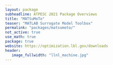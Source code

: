 ```yaml
---
layout: package
subheadline: ATPESC 2021 Package Overviews
title: "MATSuMoTo"
teaser: "MATLAB Surrogate Model Toolbox"
permalink: "packages/matsumoto/"
not_active: true
use_math: true
package: true
website: https://optimization.lbl.gov/downloads
header:
   image_fullwidth: "llnl_machine.jpg"
---
```

